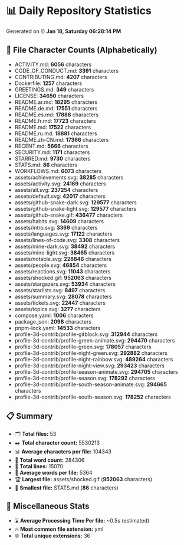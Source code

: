 # 📊 Daily Repository Statistics
Generated on ⏰ **Jan 18, Saturday 06:28:14 PM**

## 📂 File Character Counts (Alphabetically)
- ACTIVITY.md: **6056** characters
- CODE_OF_CONDUCT.md: **3391** characters
- CONTRIBUTING.md: **4207** characters
- Dockerfile: **1257** characters
- GREETINGS.md: **349** characters
- LICENSE: **34650** characters
- README.ar.md: **18295** characters
- README.de.md: **17551** characters
- README.es.md: **17888** characters
- README.fr.md: **17723** characters
- README.md: **17522** characters
- README.ru.md: **18881** characters
- README.zh-CN.md: **17366** characters
- RECENT.md: **5666** characters
- SECURITY.md: **1171** characters
- STARRED.md: **9730** characters
- STATS.md: **86** characters
- WORKFLOWS.md: **6073** characters
- assets/achievements.svg: **38285** characters
- assets/activity.svg: **24169** characters
- assets/all.svg: **237254** characters
- assets/default.svg: **42017** characters
- assets/github-snake-dark.svg: **129577** characters
- assets/github-snake-light.svg: **129577** characters
- assets/github-snake.gif: **436477** characters
- assets/habits.svg: **14609** characters
- assets/intro.svg: **3369** characters
- assets/languages.svg: **17122** characters
- assets/lines-of-code.svg: **3308** characters
- assets/mine-dark.svg: **38492** characters
- assets/mine-light.svg: **38465** characters
- assets/notable.svg: **228846** characters
- assets/people.svg: **46854** characters
- assets/reactions.svg: **11043** characters
- assets/shocked.gif: **952063** characters
- assets/stargazers.svg: **53934** characters
- assets/starlists.svg: **8497** characters
- assets/summary.svg: **28078** characters
- assets/tickets.svg: **22447** characters
- assets/topics.svg: **3277** characters
- compose.yaml: **1006** characters
- package.json: **2098** characters
- pnpm-lock.yaml: **14533** characters
- profile-3d-contrib/profile-gitblock.svg: **312944** characters
- profile-3d-contrib/profile-green-animate.svg: **294470** characters
- profile-3d-contrib/profile-green.svg: **178057** characters
- profile-3d-contrib/profile-night-green.svg: **292882** characters
- profile-3d-contrib/profile-night-rainbow.svg: **489264** characters
- profile-3d-contrib/profile-night-view.svg: **293423** characters
- profile-3d-contrib/profile-season-animate.svg: **294705** characters
- profile-3d-contrib/profile-season.svg: **178292** characters
- profile-3d-contrib/profile-south-season-animate.svg: **294665** characters
- profile-3d-contrib/profile-south-season.svg: **178252** characters

## 📋 Summary
- 🗂️ **Total files:** 53
- ✒️ **Total character count:** 5530213
- 📊 **Average characters per file:** 104343
- 📝 **Total word count:** 284306
- 🧾 **Total lines:** 15070
- 📐 **Average words per file:** 5364
- 🏆 **Largest file:** assets/shocked.gif (**952063** characters)
- 🥉 **Smallest file:** STATS.md (**86** characters)

## 🌟 Miscellaneous Stats
- ⌛ **Average Processing Time Per file:** ~0.5s (estimated)
- 🔥 **Most common file extension:** yml
- 🌐 **Total unique extensions:** 36
